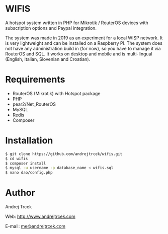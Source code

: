 # WIFIS

A hotspot system written in PHP for Mikrotik / RouterOS devices with subscription options and Paypal integration.

The system was made in 2019 as an experiment for a local WISP network. It is very lightweight and can be installed on a Raspberry PI. The system does not have any administration build in (for now), so you have to manage it via RouterOS and SQL. It works on desktop and mobile and is multi-lingual (English, Italian, Slovenian and Croatian).


# Requirements

  - RouterOS (Mikrotik) with Hotspot package
  - PHP
  - pear2/Net_RouterOS
  - MySQL
  - Redis
  - Composer

# Installation

```sh
$ git clone https://github.com/andrejtrcek/wifis.git
$ cd wifis
$ composer install
$ mysql -u username -p database_name < wifis.sql
$ nano dao/config.php
```

# Author

Andrej Trcek

Web: http://www.andrejtrcek.com

E-mail: me@andrejtrcek.com
